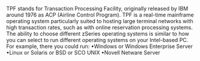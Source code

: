 TPF stands for Transaction Processing Facility, originally released by IBM around 1976 as ACP (Airline Control Program). TPF is a real-time mainframe operating system particularly suited to hosting large terminal networks with high transaction rates, such as with online reservation processing systems. The ability to choose different zSeries operating systems is similar to how you can select to run different operating systems on your Intel-based PC. For example, there you could run:
•Windows or Windows Enterprise Server
•Linux or Solaris or BSD or SCO UNIX
•Novell Netware Server